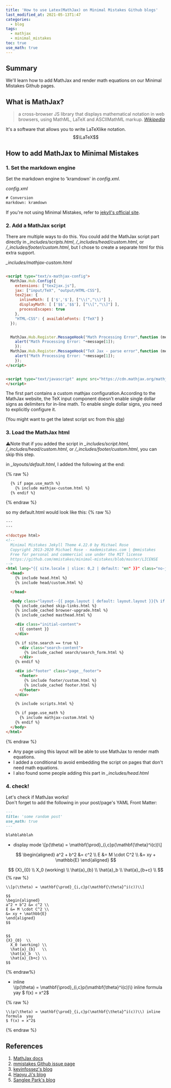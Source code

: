 ```yaml
---
title: 'How to use Latex(MathJax) on Minimal Mistakes Github blogs'
last_modified_at: 2021-05-13T1:47
categories:
  - blog
tags:
  - mathjax
  - minimal_mistakes
toc: true
use_math: true
---
```


## Summary 
We'll learn how to add MathJax and render math equations on our Minimal Mistakes Github pages. 

## What is MathJax?
> a cross-browser JS library that displays mathematical notation in web browsers, using MathML, LaTeX and ASCIIMathML markup. <cite><a href="https://en.wikipedia.org/wiki/MathJax">Wikipedia</a></cite>

It's a software that allows you to write LaTeXlike notation. 
$$\LaTeX$$


## How to add MathJax to Minimal Mistakes 

### 1. Set the markdown engine
Set the markdown engine to 'kramdown' in *config.xml*. 

*config.xml*
```xml
# Conversion
markdown: kramdown
```
If you're not using Minimal Mistakes, refer to [jekyll's official site](https://jekyllrb.com/docs/configuration/). 

### 2. Add a MathJax script
There are multiple ways to do this. You could add the MathJax script part directly in *_includes/scripts.html*, */_includes/head/custom.html*, or */_includes/footer/custom.html*, but I chose to create a separate html for this extra support.

*_includes/mathjax-custom.html*
```html

<script type="text/x-mathjax-config">
  MathJax.Hub.Config({
    extensions: ["tex2jax.js"],
    jax: ["input/TeX", "output/HTML-CSS"],
    tex2jax: {
      inlineMath: [ ['$','$'], ["\\(","\\)"] ],
      displayMath: [ ['$$','$$'], ["\\[","\\]"] ],
      processEscapes: true
    },
    "HTML-CSS": { availableFonts: ["TeX"] }
  });


  MathJax.Hub.Register.MessageHook("Math Processing Error",function (message) {
    alert("Math Processing Error: "+message[1]);
    });
  MathJax.Hub.Register.MessageHook("TeX Jax - parse error",function (message) {
    alert("Math Processing Error: "+message[1]);
    });
</script>


<script type="text/javascript" async src="https://cdn.mathjax.org/mathjax/latest/MathJax.js?config=TeX-MML-AM_CHTML">
</script>
```
The first part contains a custom mathjax configuration.According to the MathJax website, the TeX input component doesn't enable single dollar signs as delimiters for in-line math. To enable single dollar signs, you need to explicitly configure it. 

(You might want to get the latest script src from this [site](http://docs.mathjax.org/en/latest/web/start.html))




### 3. Load the MathJax html
⚠️Note that if you added the script in *_includes/script.html*,  */_includes/head/custom.html*, or */_includes/footer/custom.html*, you can skip this step.


in *_layouts/default.html*, I added the following at the end: 

{% raw %}
```html
  {% if page.use_math %}
    {% include mathjax-custom.html %}
  {% endif %}
```
{% endraw %}

so my default.html would look like this: 
{% raw %}
```html
---
---

<!doctype html>
<!--
  Minimal Mistakes Jekyll Theme 4.22.0 by Michael Rose
  Copyright 2013-2020 Michael Rose - mademistakes.com | @mmistakes
  Free for personal and commercial use under the MIT license
  https://github.com/mmistakes/minimal-mistakes/blob/master/LICENSE
-->
<html lang="{{ site.locale | slice: 0,2 | default: "en" }}" class="no-js">
  <head>
    {% include head.html %}
    {% include head/custom.html %}

  </head>

  <body class="layout--{{ page.layout | default: layout.layout }}{% if page.classes or layout.classes %}{{ page.classes | default: layout.classes | join: ' ' | prepend: ' ' }}{% endif %}">
    {% include_cached skip-links.html %}
    {% include_cached browser-upgrade.html %}
    {% include_cached masthead.html %}

    <div class="initial-content">
      {{ content }}
    </div>

    {% if site.search == true %}
      <div class="search-content">
        {% include_cached search/search_form.html %}
      </div>
    {% endif %}

    <div id="footer" class="page__footer">
      <footer>
        {% include footer/custom.html %}
        {% include_cached footer.html %}
      </footer>
    </div>

    {% include scripts.html %}

    {% if page.use_math %}
      {% include mathjax-custom.html %}
    {% endif %}
  </body>
</html>


```

{% endraw %}


- Any page using this layout will be able to use MathJax to render math equations. 
- I added a conditional to avoid embedding the script on pages that don't need math equations.
- I also found some people adding this part in *_includes/head.html*



### 4. check!
Let's check if MathJax works!\
Don't forget to add the following in your post/page's YAML Front Matter: 

```md
---
title: 'some random post'
use_math: true
---

blahblahblah

```


- display mode
\\[p(\theta) = \mathbf{\prod}_{i,c}p(\mathbf{\theta}^i(c))\\]

$$
\begin{aligned} 
a^2 + b^2 &= c^2 \\ 
E &= M \cdot C^2 \\ 
&= xy + \mathbb{E} 
\end{aligned}
$$


$$ 
{X}_{0}  \\
  X_0 (working) \\
  \hat{a}_{b}   \\
  \hat{a}_b  \\
  \hat{a}_{b+c} \\
$$
{% raw %}
```
\\[p(\theta) = \mathbf{\prod}_{i,c}p(\mathbf{\theta}^i(c))\\]

$$
\begin{aligned} 
a^2 + b^2 &= c^2 \\ 
E &= M \cdot C^2 \\ 
&= xy + \mathbb{E} 
\end{aligned}
$$


$$ 
{X}_{0}  \\
  X_0 (working) \\
  \hat{a}_{b}   \\
  \hat{a}_b  \\
  \hat{a}_{b+c} \\
$$
```
{% endraw%}





- inline \
\\(p(\theta) = \mathbf{\prod}_{i,c}p(\mathbf{\theta}^i(c))\\) inline formula  yay
$ f(x) = x^2$


{% raw %}
```
\\(p(\theta) = \mathbf{\prod}_{i,c}p(\mathbf{\theta}^i(c))\\) inline formula  yay
$ f(x) = x^2$
```
{% endraw %}




## References
1. [MathJax docs](http://docs.mathjax.org/en/latest/web/start.html)
2. [mmistakes Github issue page](https://github.com/mmistakes/minimal-mistakes/issues/735)
3. [kevinfossez's blog](https://kevinfossez.github.io/posts/2020/04/blog-post-1/)
4. [Haoyu Ji's blog](https://sort-care.github.io/Latex-on-Blog/)
5. [Sanglee Park's blog](https://sanglee325.github.io/blog/mathjax-github-io/#)

